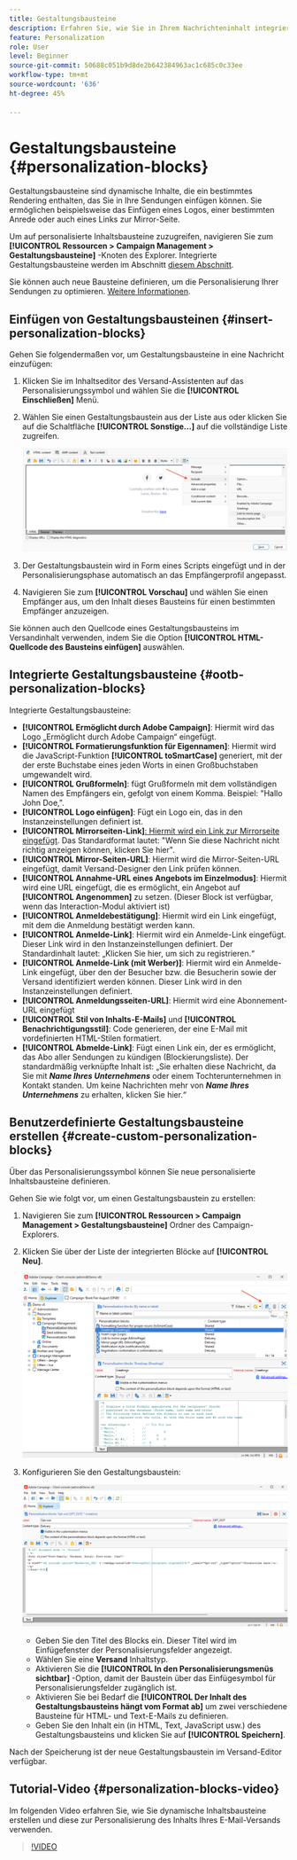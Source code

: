 ```yaml
---
title: Gestaltungsbausteine
description: Erfahren Sie, wie Sie in Ihrem Nachrichteninhalt integrierte Gestaltungsbausteine verwenden
feature: Personalization
role: User
level: Beginner
source-git-commit: 50688c051b9d8de2b642384963ac1c685c0c33ee
workflow-type: tm+mt
source-wordcount: '636'
ht-degree: 45%

---
```



# Gestaltungsbausteine {#personalization-blocks}

Gestaltungsbausteine sind dynamische Inhalte, die ein bestimmtes Rendering enthalten, das Sie in Ihre Sendungen einfügen können. Sie ermöglichen beispielsweise das Einfügen eines Logos, einer bestimmten Anrede oder auch eines Links zur Mirror-Seite.

Um auf personalisierte Inhaltsbausteine zuzugreifen, navigieren Sie zum **[!UICONTROL Ressourcen > Campaign Management > Gestaltungsbausteine]** -Knoten des Explorer. Integrierte Gestaltungsbausteine werden im Abschnitt [diesem Abschnitt](#ootb-personalization-blocks).

Sie können auch neue Bausteine definieren, um die Personalisierung Ihrer Sendungen zu optimieren. [Weitere Informationen](#create-custom-personalization-blocks).

## Einfügen von Gestaltungsbausteinen {#insert-personalization-blocks}

Gehen Sie folgendermaßen vor, um Gestaltungsbausteine in eine Nachricht einzufügen:

1. Klicken Sie im Inhaltseditor des Versand-Assistenten auf das Personalisierungssymbol und wählen Sie die **[!UICONTROL Einschließen]** Menü.
1. Wählen Sie einen Gestaltungsbaustein aus der Liste aus oder klicken Sie auf die Schaltfläche **[!UICONTROL Sonstige...]** auf die vollständige Liste zugreifen.

   ![](assets/perso-content-block.png)

1. Der Gestaltungsbaustein wird in Form eines Scripts eingefügt und in der Personalisierungsphase automatisch an das Empfängerprofil angepasst.
1. Navigieren Sie zum **[!UICONTROL Vorschau]** und wählen Sie einen Empfänger aus, um den Inhalt dieses Bausteins für einen bestimmten Empfänger anzuzeigen.

Sie können auch den Quellcode eines Gestaltungsbausteins im Versandinhalt verwenden, indem Sie die Option **[!UICONTROL HTML-Quellcode des Bausteins einfügen]** auswählen.

## Integrierte Gestaltungsbausteine {#ootb-personalization-blocks}

Integrierte Gestaltungsbausteine:

* **[!UICONTROL Ermöglicht durch Adobe Campaign]**: Hiermit wird das Logo „Ermöglicht durch Adobe Campaign“ eingefügt.
* **[!UICONTROL Formatierungsfunktion für Eigennamen]**: Hiermit wird die JavaScript-Funktion **[!UICONTROL toSmartCase]** generiert, mit der der erste Buchstabe eines jeden Worts in einen Großbuchstaben umgewandelt wird.
* **[!UICONTROL Grußformeln]**: fügt Grußformeln mit dem vollständigen Namen des Empfängers ein, gefolgt von einem Komma. Beispiel: &quot;Hallo John Doe,&quot;.
* **[!UICONTROL Logo einfügen]**: Fügt ein Logo ein, das in den Instanzeinstellungen definiert ist.
* **[!UICONTROL Mirrorseiten-Link]**[: Hiermit wird ein Link zur Mirrorseite eingefügt](mirror-page.md). Das Standardformat lautet: &quot;Wenn Sie diese Nachricht nicht richtig anzeigen können, klicken Sie hier&quot;.
* **[!UICONTROL Mirror-Seiten-URL]**: Hiermit wird die Mirror-Seiten-URL eingefügt, damit Versand-Designer den Link prüfen können.
* **[!UICONTROL Annahme-URL eines Angebots im Einzelmodus]**: Hiermit wird eine URL eingefügt, die es ermöglicht, ein Angebot auf **[!UICONTROL Angenommen]** zu setzen. (Dieser Block ist verfügbar, wenn das Interaction-Modul aktiviert ist)
* **[!UICONTROL Anmeldebestätigung]**: Hiermit wird ein Link eingefügt, mit dem die Anmeldung bestätigt werden kann.
* **[!UICONTROL Anmelde-Link]**: Hiermit wird ein Anmelde-Link eingefügt. Dieser Link wird in den Instanzeinstellungen definiert. Der Standardinhalt lautet: „Klicken Sie hier, um sich zu registrieren.“
* **[!UICONTROL Anmelde-Link (mit Werber)]**: Hiermit wird ein Anmelde-Link eingefügt, über den der Besucher bzw. die Besucherin sowie der Versand identifiziert werden können. Dieser Link wird in den Instanzeinstellungen definiert.
* **[!UICONTROL Anmeldungsseiten-URL]**: Hiermit wird eine Abonnement-URL eingefügt
* **[!UICONTROL Stil von Inhalts-E-Mails]** und **[!UICONTROL Benachrichtigungsstil]**: Code generieren, der eine E-Mail mit vordefinierten HTML-Stilen formatiert.
* **[!UICONTROL Abmelde-Link]**: Fügt einen Link ein, der es ermöglicht, das Abo aller Sendungen zu kündigen (Blockierungsliste). Der standardmäßig verknüpfte Inhalt ist: „Sie erhalten diese Nachricht, da Sie mit ***Name Ihres Unternehmens*** oder einem Tochterunternehmen in Kontakt standen. Um keine Nachrichten mehr von ***Name Ihres Unternehmens*** zu erhalten, klicken Sie hier.“

## Benutzerdefinierte Gestaltungsbausteine erstellen {#create-custom-personalization-blocks}

Über das Personalisierungssymbol können Sie neue personalisierte Inhaltsbausteine definieren.

Gehen Sie wie folgt vor, um einen Gestaltungsbaustein zu erstellen:

1. Navigieren Sie zum **[!UICONTROL Ressourcen > Campaign Management > Gestaltungsbausteine]** Ordner des Campaign-Explorers.
1. Klicken Sie über der Liste der integrierten Blöcke auf **[!UICONTROL Neu]**.

   ![](assets/perso-new-block.png)

1. Konfigurieren Sie den Gestaltungsbaustein:

   ![](assets/perso-custom-block.png)

   * Geben Sie den Titel des Blocks ein. Dieser Titel wird im Einfügefenster der Personalisierungsfelder angezeigt.
   * Wählen Sie eine **Versand** Inhaltstyp.
   * Aktivieren Sie die **[!UICONTROL In den Personalisierungsmenüs sichtbar]** -Option, damit der Baustein über das Einfügesymbol für Personalisierungsfelder zugänglich ist.
   * Aktivieren Sie bei Bedarf die **[!UICONTROL Der Inhalt des Gestaltungsbausteins hängt vom Format ab]** um zwei verschiedene Bausteine für HTML- und Text-E-Mails zu definieren.
   * Geben Sie den Inhalt ein (in HTML, Text, JavaScript usw.) des Gestaltungsbausteins und klicken Sie auf **[!UICONTROL Speichern]**.

Nach der Speicherung ist der neue Gestaltungsbaustein im Versand-Editor verfügbar.

## Tutorial-Video {#personalization-blocks-video}

Im folgenden Video erfahren Sie, wie Sie dynamische Inhaltsbausteine erstellen und diese zur Personalisierung des Inhalts Ihres E-Mail-Versands verwenden.

>[!VIDEO](https://video.tv.adobe.com/v/342088?quality=12)


